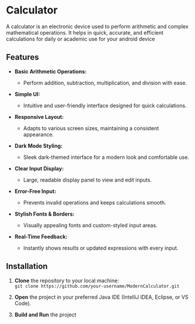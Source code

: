 # Calculator
A calculator is an electronic device used to perform arithmetic and complex mathematical operations. It helps in quick, accurate, and efficient calculations for daily or academic use for your android device
## Features

- **Basic Arithmetic Operations:** 
  - Perform addition, subtraction, multiplication, and division with ease.
  
- **Simple UI:** 
  - Intuitive and user-friendly interface designed for quick calculations.
  
- **Responsive Layout:** 
  - Adapts to various screen sizes, maintaining a consistent appearance.
  
- **Dark Mode Styling:** 
  - Sleek dark-themed interface for a modern look and comfortable use.
  
- **Clear Input Display:** 
  - Large, readable display panel to view and edit inputs.
  
- **Error-Free Input:** 
  - Prevents invalid operations and keeps calculations smooth.
  
- **Stylish Fonts & Borders:** 
  - Visually appealing fonts and custom-styled input areas.
  
- **Real-Time Feedback:** 
  - Instantly shows results or updated expressions with every input.
 
## Installation

1. **Clone** the repository to your local machine:  
   `git clone https://github.com/your-username/ModernCalculator.git`

2. **Open** the project in your preferred Java IDE (IntelliJ IDEA, Eclipse, or VS Code).

3. **Build and Run** the project 
   
